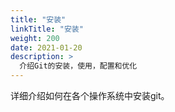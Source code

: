 ```yaml
---
title: "安装"
linkTitle: "安装"
weight: 200
date: 2021-01-20
description: >
  介绍Git的安装，使用，配置和优化
---
```


详细介绍如何在各个操作系统中安装git。
